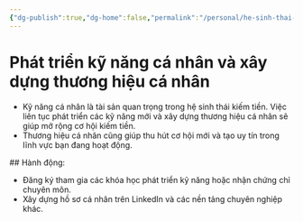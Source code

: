 ```yaml
---
{"dg-publish":true,"dg-home":false,"permalink":"/personal/he-sinh-thai-kiem-tien/phat-trien-ky-nang-ca-nhan-va-xay-dung-thuong-hieu-ca-nhan/","dgPassFrontmatter":true,"noteIcon":"","updated":"2025-01-14T22:28:22.963+07:00"}
---
```


# Phát triển kỹ năng cá nhân và xây dựng thương hiệu cá nhân
- Kỹ năng cá nhân là tài sản quan trọng trong hệ sinh thái kiếm tiền. Việc liên tục phát triển các kỹ năng mới và xây dựng thương hiệu cá nhân sẽ giúp mở rộng cơ hội kiếm tiền.
- Thương hiệu cá nhân cũng giúp thu hút cơ hội mới và tạo uy tín trong lĩnh vực bạn đang hoạt động.

​## Hành động:
- Đăng ký tham gia các khóa học phát triển kỹ năng hoặc nhận chứng chỉ chuyên môn.
- Xây dựng hồ sơ cá nhân trên LinkedIn và các nền tảng chuyên nghiệp khác.